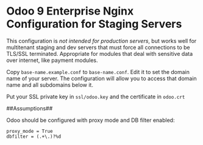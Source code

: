 # Odoo 9 Enterprise Nginx Configuration for Staging Servers

This configuration is *not intended for production servers*, but works well for multitenant 
staging and dev servers that must force all connections to be TLS/SSL terminated. Appropriate
for modules that deal with sensitive data over internet, like payment modules. 

Copy `base-name.example.conf` to `base-name.conf`. Edit it to set the domain name of your 
server. The configuration will allow you to access that domain name and all subdomains below it.

Put your SSL private key in `ssl/odoo.key` and the certificate in `odoo.crt`

##Assumptions##

Odoo should be configured with proxy mode and DB filter enabled:
```
proxy_mode = True
dbfilter = (.+\.)?%d
```
